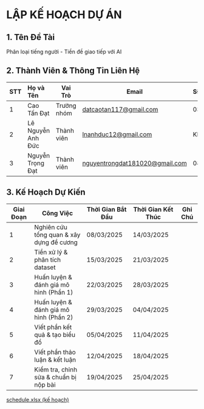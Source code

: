 # LẬP KẾ HOẠCH DỰ ÁN

## 1. Tên Đề Tài  
Phân loại tiếng người - Tiền đề giao tiếp với AI

## 2. Thành Viên & Thông Tin Liên Hệ  
| STT | Họ và Tên            | Vai Trò      | Email                          | SĐT        |
|:----|:---------------------|--------------|--------------------------------|:-----------|
| 1   | Cao Tấn Đạt          | Trưởng nhóm  | datcaotan117@gmail.com         | 0394660908 |
| 2   | Lê Nguyễn Anh Đức    | Thành viên   | lnanhduc12@gmail.com           | Không có   |
| 3   | Nguyễn Trọng Đạt     | Thành viên   | nguyentrongdat181020@gmail.com | 0896445421 |


## 3. Kế Hoạch Dự Kiến  
| Giai Đoạn | Công Việc                                      | Thời Gian Bắt Đầu | Thời Gian Kết Thúc | Ghi Chú                                   |
|-----------|------------------------------------------------|-------------------|--------------------|-------------------------------------------|
| 1         | Nghiên cứu tổng quan & xây dựng đề cương        | 08/03/2025        | 14/03/2025         |          |
| 2         | Tiền xử lý & phân tích dataset                   | 15/03/2025        | 21/03/2025         |         |
| 3         | Huấn luyện & đánh giá mô hình (Phần 1)             | 22/03/2025        | 28/03/2025         |        |
| 4         | Huấn luyện & đánh giá mô hình (Phần 2)             | 29/03/2025        | 04/04/2025         |        |
| 5         | Viết phần kết quả & tạo biểu đồ                   | 05/04/2025        | 11/04/2025         |          |
| 6         | Viết phần thảo luận & kết luận                    | 12/04/2025        | 18/04/2025         |         |
| 7         | Kiểm tra, chỉnh sửa & chuẩn bị nộp bài            | 19/04/2025        | 25/04/2025         |         |

[schedule.xlsx (kế hoạch)](./schedule.xlsx)
